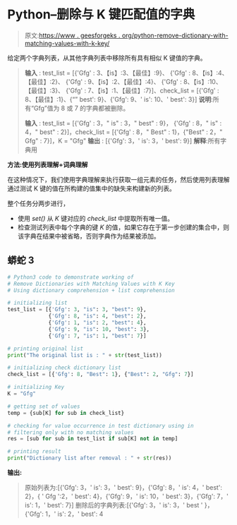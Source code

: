 # Python–删除与 K 键匹配值的字典

> 原文:[https://www . geesforgeks . org/python-remove-dictionary-with-matching-values-with-k-key/](https://www.geeksforgeeks.org/python-remove-dictionaries-with-matching-values-with-k-key/)

给定两个字典列表，从其他字典列表中移除所有具有相似 K 键值的字典。

> **输入** : test_list = [{'Gfg' : 3、【is】:3、【最佳】:9}、
> {'Gfg' : 8、【is】:4、【最佳】:2}、
> {'Gfg' : 9、【is】:2、【最佳】:4}、
> {'Gfg' : 8、【is】:10、【最佳】:3}、
> {'Gfg' : 7、【is】:1、【最佳】:7}]、check_list = [{'Gfg' : 8、【最佳】:1}、{“” best': 9}、{'Gfg': 9、' is': 10、' best': 3}]
> **说明**:所有“Gfg”值为 8 或 7 的字典都被删除。
> 
> **输入** : test_list = [{'Gfg' : 3，" is" : 3，" best" : 9}，
> {'Gfg' : 8，" is" : 4，" best" : 2}]，check_list = [{'Gfg' : 8，" Best" : 1}，{"Best" : 2，" Gfg" : 7}]，K = "Gfg"
> **输出** : [{'Gfg': 3，' is': 3，' best': 9}]
> **解释**:所有字典用

**方法:使用列表理解+词典理解**

在这种情况下，我们使用字典理解来执行获取一组元素的任务，然后使用列表理解通过测试 K 键的值在所构建的值集中的缺失来构建新的列表。

整个任务分两步进行，

*   使用 *set()* 从 *K* 键对应的 *check_list* 中提取所有唯一值。
*   检查测试列表中每个字典的键 *K* 的值，如果它存在于第一步创建的集合中，则该字典在结果中被省略，否则字典作为结果被添加。

## 蟒蛇 3

```py
# Python3 code to demonstrate working of
# Remove Dictionaries with Matching Values with K Key
# Using dictionary comprehension + list comprehension

# initializing list
test_list = [{'Gfg': 3, "is": 3, "best": 9},
             {'Gfg': 8, "is": 4, "best": 2},
             {'Gfg': 1, "is": 2, "best": 4},
             {'Gfg': 9, "is": 10, "best": 3},
             {'Gfg': 7, "is": 1, "best": 7}]

# printing original list
print("The original list is : " + str(test_list))

# initializing check dictionary list
check_list = [{'Gfg': 8, "Best": 1}, {"Best": 2, "Gfg": 7}]

# initializing Key
K = "Gfg"

# getting set of values
temp = {sub[K] for sub in check_list}

# checking for value occurrence in test dictionary using in
# filtering only with no matching values
res = [sub for sub in test_list if sub[K] not in temp]

# printing result
print("Dictionary list after removal : " + str(res))
```

**输出:**

> 原始列表为:[{'Gfg': 3，' is': 3，' best': 9}，{'Gfg': 8，' is': 4，' best': 2}，{ ' Gfg ':2，' best': 4}，{'Gfg': 9，' is': 10，' best': 3}，{'Gfg': 7，' is': 1，' best': 7}]
> 删除后的字典列表:[{'Gfg': 3，' is': 3，' best ' }，{'Gfg': 1，' is': 2，' best': 4